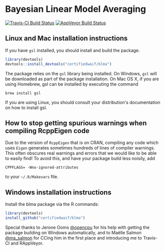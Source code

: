 # Bayesian Linear Model Averaging
 [![Travis-CI Build Status](https://travis-ci.org/certifiedwaif/blma.svg?branch=master)](https://travis-ci.org/certifiedwaif/blma) [![AppVeyor Build Status](https://ci.appveyor.com/api/projects/status/github/certifiedwaif/blma?branch=master&svg=true)](https://ci.appveyor.com/project/certifiedwaif/blma)

## Linux and Mac installation instructions
If you have `gsl` installed, you should install and build the package.
 ```r
library(devtools)
devtools::install_devtools("certifiedwaif/blma")
```
 The package relies on the `gsl` library
being installed. On Windows, `gsl` will be downloaded as part of the package
installation. On Mac OS X, if you are using Homebrew, gsl can be installed by
executing the command
 ```shell
brew install gsl
```
If you are using Linux, you should consult your distribution's documentation on
how to install gsl.

## How to stop getting spurious warnings when compiling RcppEigen code

Due to the version of `RcppEigen` that is on CRAN, compiling any code which
uses `Eigen` generates sometimes hundreds of lines of compiler warnings. 
This often obscures real warnings and errors that we would like to be able to
easily find! To avoid this, and have your package build less noisily, add
```
CPPFLAGS= -Wno-ignored-attributes
```

to your `~/.R/Makevars` file.

## Windows installation instructions
 Install the blma package via the R commands:
 ```r
library(devtools)
install_github("certifiedwaif/blma")
```
 Special thanks to Jerone Ooms [@opencpu](http://twitter.com/opencpu) for his
help with getting the package building on Windows automatically, and to Maëlle
Salmon [@ma_salmon](http://twitter.com/ma_salmon) for CCing him in the first
place and introducing me to Travis-CI and RAppVeyor.
